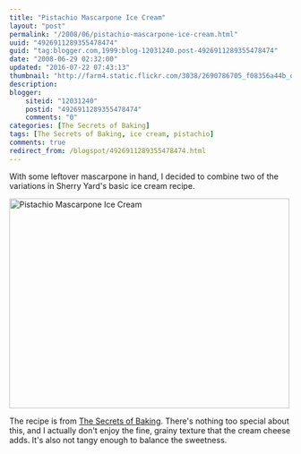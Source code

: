 ```yaml
---
title: "Pistachio Mascarpone Ice Cream"
layout: "post"
permalink: "/2008/06/pistachio-mascarpone-ice-cream.html"
uuid: "4926911289355478474"
guid: "tag:blogger.com,1999:blog-12031240.post-4926911289355478474"
date: "2008-06-29 02:32:00"
updated: "2016-07-22 07:43:13"
thumbnail: "http://farm4.static.flickr.com/3038/2690786705_f08356a44b_q.jpg"
description: 
blogger:
    siteid: "12031240"
    postid: "4926911289355478474"
    comments: "0"
categories: [The Secrets of Baking]
tags: [The Secrets of Baking, ice cream, pistachio]
comments: true
redirect_from: /blogspot/4926911289355478474.html
---
```


With some leftover mascarpone in hand, I decided to combine two of the variations in Sherry Yard's basic ice cream recipe. 

<a data-flickr-embed="true"  href="https://www.flickr.com/photos/gnuf/2690786705/" title="Pistachio Mascarpone Ice Cream"><img src="https://c2.staticflickr.com/4/3038/2690786705_f08356a44b.jpg" width="500" height="375" alt="Pistachio Mascarpone Ice Cream"></a><script async src="//embedr.flickr.com/assets/client-code.js" charset="utf-8"></script>

The recipe is from [The Secrets of Baking](/tag/the-secrets-of-baking/). There's nothing too special about this, and I actually don't enjoy the fine, grainy texture that the cream cheese adds. It's also not tangy enough to balance the sweetness.
